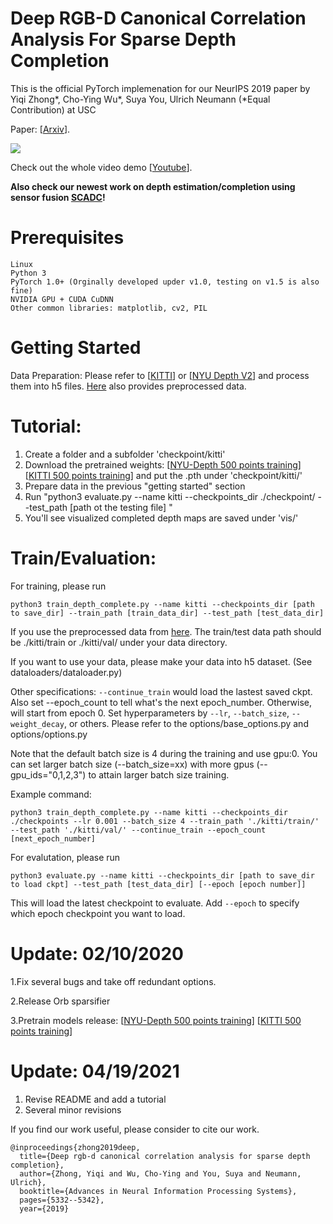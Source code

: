 # Deep RGB-D Canonical Correlation Analysis For Sparse Depth Completion
This is the official PyTorch implemenation for our NeurIPS 2019 paper by Yiqi Zhong\*, Cho-Ying Wu\*, Suya You, Ulrich Neumann (\*Equal Contribution) at USC 

Paper: [<a href="https://arxiv.org/abs/1906.08967">Arxiv</a>].

<img src='images/500.gif'>

Check out the whole video demo [<a href="https://www.youtube.com/watch?v=6HCWipHkv60">Youtube</a>].

**Also check our newest work on depth estimation/completion using sensor fusion <a href="https://github.com/choyingw/SCADC-DepthCompletion">SCADC</a>!**

# Prerequisites
	Linux
	Python 3
	PyTorch 1.0+ (Orginally developed upder v1.0, testing on v1.5 is also fine)
	NVIDIA GPU + CUDA CuDNN
	Other common libraries: matplotlib, cv2, PIL

# Getting Started

Data Preparation: 
	Please refer to [<a href="http://www.cvlibs.net/datasets/kitti/index.php">KITTI</a>] or [<a href="https://cs.nyu.edu/~silberman/datasets/nyu_depth_v2.html">NYU Depth V2</a>] and process them into h5 files. <a href="https://github.com/fangchangma/sparse-to-dense.pytorch">Here</a> also provides preprocessed data.

# Tutorial:

1. Create a folder and a subfolder 'checkpoint/kitti'
2. Download the pretrained weights: [<a href="https://drive.google.com/file/d/1rFvrqQ1Qf5bT_WSmtZZP5c-FKAhRHKUn/view?usp=sharing">NYU-Depth 500 points training</a>] [<a href="https://drive.google.com/open?id=1RJZMnohlp9OVSkxkSUWm7psnbW2mRunH">KITTI 500 points training</a>] and put the .pth under 'checkpoint/kitti/'
3. Prepare data in the previous "getting started" section
4. Run "python3 evaluate.py --name kitti --checkpoints_dir ./checkpoint/ --test_path [path ot the testing file] "
4. You'll see visualized completed depth maps are saved under 'vis/'

# Train/Evaluation:

For training, please run

	python3 train_depth_complete.py --name kitti --checkpoints_dir [path to save_dir] --train_path [train_data_dir] --test_path [test_data_dir]

If you use the preprocessed data from <a href="https://github.com/fangchangma/sparse-to-dense.pytorch">here</a>. The train/test data path should be ./kitti/train or ./kitti/val/ under your data directory.

If you want to use your data, please make your data into h5 dataset. (See dataloaders/dataloader.py) 

Other specifications: `--continue_train` would load the lastest saved ckpt. Also set --epoch_count to tell what's the next epoch_number. Otherwise, will start from epoch 0. Set hyperparameters by `--lr`, `--batch_size`, `--weight_decay`, or others. Please refer to the options/base_options.py and options/options.py

Note that the default batch size is 4 during the training and use gpu:0. You can set larger batch size (--batch_size=xx) with more gpus (--gpu_ids="0,1,2,3") to attain larger batch size training.

Example command:

	python3 train_depth_complete.py --name kitti --checkpoints_dir ./checkpoints --lr 0.001 --batch_size 4 --train_path './kitti/train/' --test_path './kitti/val/' --continue_train --epoch_count [next_epoch_number]
	
For evalutation, please run

	python3 evaluate.py --name kitti --checkpoints_dir [path to save_dir to load ckpt] --test_path [test_data_dir] [--epoch [epoch number]]

This will load the latest checkpoint to evaluate. Add `--epoch` to specify which epoch checkpoint you want to load.

# Update: 02/10/2020

1.Fix several bugs and take off redundant options.

2.Release Orb sparsifier

3.Pretrain models release: [<a href="https://drive.google.com/file/d/1rFvrqQ1Qf5bT_WSmtZZP5c-FKAhRHKUn/view?usp=sharing">NYU-Depth 500 points training</a>] [<a href="https://drive.google.com/open?id=1RJZMnohlp9OVSkxkSUWm7psnbW2mRunH">KITTI 500 points training</a>]


# Update: 04/19/2021

1. Revise README and add a tutorial
2. Several minor revisions


If you find our work useful, please consider to cite our work.

	@inproceedings{zhong2019deep,
	  title={Deep rgb-d canonical correlation analysis for sparse depth completion},
	  author={Zhong, Yiqi and Wu, Cho-Ying and You, Suya and Neumann, Ulrich},
	  booktitle={Advances in Neural Information Processing Systems},
	  pages={5332--5342},
	  year={2019}


